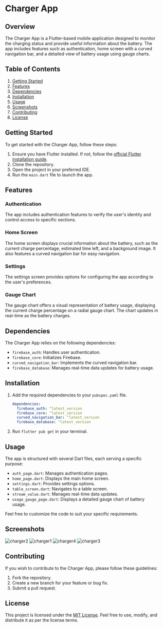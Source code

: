 # Charger App

## Overview
The Charger App is a Flutter-based mobile application designed to monitor the charging status and provide useful information about the battery. The app includes features such as authentication, home screen with a curved navigation bar, and a detailed view of battery usage using gauge charts.

## Table of Contents
1. [Getting Started](#getting-started)
2. [Features](#features)
3. [Dependencies](#dependencies)
4. [Installation](#installation)
5. [Usage](#usage)
6. [Screenshots](#screenshots)
7. [Contributing](#contributing)
8. [License](#license)

## Getting Started
To get started with the Charger App, follow these steps:

1. Ensure you have Flutter installed. If not, follow the [official Flutter installation guide](https://flutter.dev/docs/get-started/install).
2. Clone the repository.
3. Open the project in your preferred IDE.
4. Run the `main.dart` file to launch the app.

## Features
### Authentication
The app includes authentication features to verify the user's identity and control access to specific sections.

### Home Screen
The home screen displays crucial information about the battery, such as the current charge percentage, estimated time left, and a background image. It also features a curved navigation bar for easy navigation.

### Settings
The settings screen provides options for configuring the app according to the user's preferences.

### Gauge Chart
The gauge chart offers a visual representation of battery usage, displaying the current charge percentage on a radial gauge chart. The chart updates in real-time as the battery charges.

## Dependencies
The Charger App relies on the following dependencies:
- `firebase_auth`: Handles user authentication.
- `firebase_core`: Initializes Firebase.
- `curved_navigation_bar`: Implements the curved navigation bar.
- `firebase_database`: Manages real-time data updates for battery usage.

## Installation
1. Add the required dependencies to your `pubspec.yaml` file.
   ```yaml
   dependencies:
     firebase_auth: ^latest_version
     firebase_core: ^latest_version
     curved_navigation_bar: ^latest_version
     firebase_database: ^latest_version
   ```

2. Run `flutter pub get` in your terminal.

## Usage
The app is structured with several Dart files, each serving a specific purpose:
- `auth_page.dart`: Manages authentication pages.
- `home_page.dart`: Displays the main home screen.
- `settings.dart`: Provides settings options.
- `table_screen.dart`: Navigates to a table screen.
- `stream_value.dart`: Manages real-time data updates.
- `usage_gauge_page.dart`: Displays a detailed gauge chart of battery usage.

Feel free to customize the code to suit your specific requirements.

## Screenshots
![charger2](https://github.com/dunMckenzie/smartcharger/assets/116878303/a760df53-b0b7-4b24-bb34-03081ce5b07f)
![charger1](https://github.com/dunMckenzie/smartcharger/assets/116878303/5067939e-60ec-4c09-a8dc-cd073dcec6c3)
![charger4](https://github.com/dunMckenzie/smartcharger/assets/116878303/bf9e7fa6-795c-46b9-9a89-fb4540e50203)
![charger3](https://github.com/dunMckenzie/smartcharger/assets/116878303/aa094188-0c71-48f6-b1fb-408d470c4c41)


## Contributing
If you wish to contribute to the Charger App, please follow these guidelines:
1. Fork the repository.
2. Create a new branch for your feature or bug fix.
3. Submit a pull request.

## License
This project is licensed under the [MIT License](LICENSE). Feel free to use, modify, and distribute it as per the license terms.

